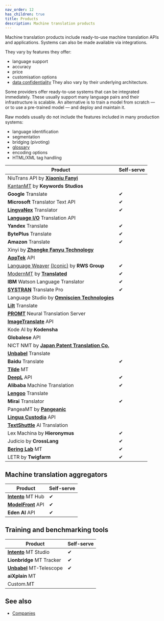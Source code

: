 ```yaml
---
nav_order: 12
has_children: true
title: Products
description: Machine translation products
---
```


Machine translation products include ready-to-use machine translation APIs and applications.  Systems can also be made available via integrations.

They vary by features they offer:
- language support
- accuracy
- price
- customisation options
- [data confidentiality](data-confidentiality.md)
They also vary by their underlying architecture.

Some providers offer ready-to-use systems that can be integrated immediately.  These usually support many language pairs and their infrastructure is scalable.  An alternative is to train a model from scratch — or to use a pre-trained model — and deploy and maintain it.

Raw models usually do not include the features included in many production systems:
- language identification
- segmentation
- bridging (pivoting)
- [glossary](../customisation/glossaries.md)
- encoding options
- HTML/XML tag handling


| Product | Self-serve |
| --- | --- |
| NiuTrans API by **[Xiaoniu Fanyi](/../industry/companies.md#xiaoniu-fanyi)** | |
| [KantanMT](/../industry/companies.md#kantanmt) by **Keywords Studios** | |
| **Google** Translate | ✔ |
| **Microsoft** Translator Text API | ✔ |
| **[LingvaNex](/../industry/companies.md#lingvanex)** Translator | ✔ |
| **[Language I/O](/../industry/companies.md#language-io)** Translation API | |
| **Yandex** Translate | ✔ |
| **BytePlus** Translate | ✔ |
| **Amazon** Translate | ✔ |
| Xinyi by **[Zhongke Fanyu Technology](/../industry/companies.md#zhongke-fanyu-technology)** | |
| **[AppTek](/../industry/companies.md#apptek)** API | |
| [Language Weaver](/../industry/companies.md#language-weaver) [(Iconic)](/../industry/companies.md#iconic-translation-machines) by **RWS Group** | ✔ |
| [ModernMT](/../industry/companies.md#modernmt) by **[Translated](/../industry/companies.md#translated)** | ✔ |
| **IBM** Watson Language Translator | ✔ |
| **[SYSTRAN](/../industry/companies.md#systran)** Translate Pro | ✔ |
| Language Studio by **[Omniscien Technologies](/../industry/companies.md#omniscien-technologies)** | |
| **[Lilt](/../industry/companies.md#lilt)** Translate | |
| **[PROMT](/../industry/companies.md#promt)** Neural Translation Server | |
| **[ImageTranslate](/../industry/companies.md#imagetranslate)** API | |
| Kode AI by **Kodensha** | |
| **Globalese** API | |
| NICT NMT by **[Japan Patent Translation Co.](/../industry/companies.md#japan-patent-translation-co)** | |
| **[Unbabel](/../industry/companies.md#unbabel)** Translate | |
| **Baidu** Translate | ✔ |
| **[Tilde](/../industry/companies.md#tilde)** MT | |
| **[DeepL](/../industry/companies.md#deepl)** API | ✔ |
| **Alibaba** Machine Translation | ✔ |
| **[Lengoo](/../industry/companies.md#lengoo)** Translate | |
| **Mirai** Translator | ✔ |
| PangeaMT by **[Pangeanic](/../industry/companies.md#pangeanic)** | |
| **[Lingua Custodia](/../industry/companies.md#lingua-custodia)** API | |
| **[TextShuttle](/../industry/companies.md#textshuttle)** AI Translation | |
| Lex Machina by **Hieronymus** | ✔ |
| Judicio by **CrossLang** | ✔ |
| **[Bering Lab](/../industry/companies.md#bering-lab)** MT | ✔ |
| LETR by **Twigfarm** | ✔ |

## Machine translation aggregators

| Product | Self-serve |
| --- | --- |
| **[Intento](/../industry/companies.md#intento)** MT Hub | ✔ |
| **[ModelFront](/../industry/companies.md#modelfront)** API | ✔ |
| **Eden AI** API | ✔ |

## Training and benchmarking tools

| Product | Self-serve |
| --- | --- |
| **[Intento](/../industry/companies.md#intento)** MT Studio | ✔ |
| **Lionbridge** MT Tracker | ✔ |
| **[Unbabel](/../industry/companies.md#unbabel)** MT-Telescope | ✔ |
| **aiXplain** MT | |
| Custom.MT | |

## See also

- [Companies](/../industry/companies.md)
